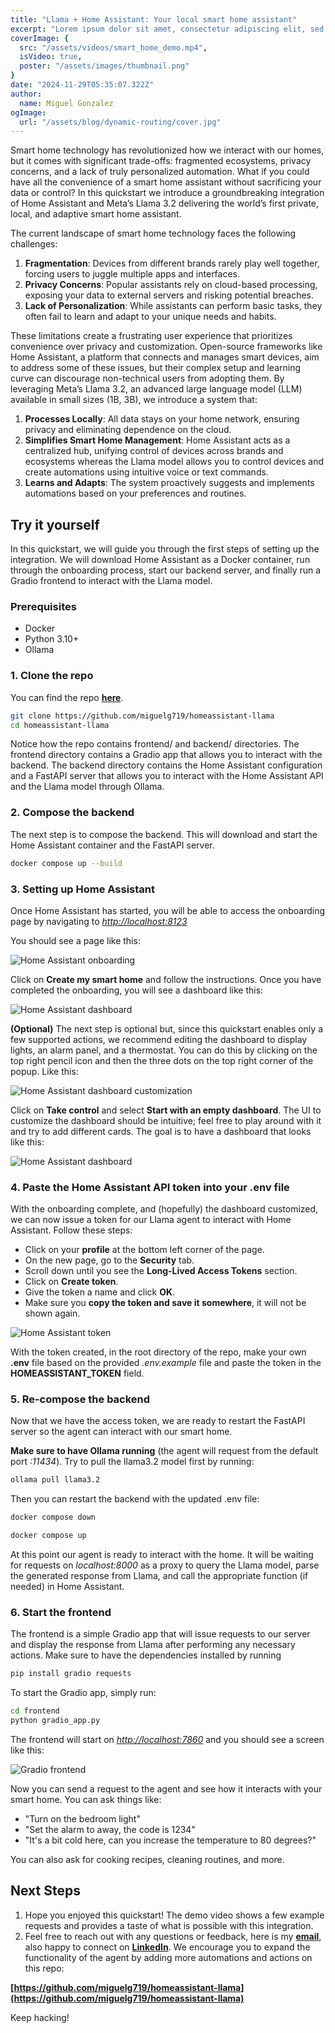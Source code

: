 ```yaml
---
title: "Llama + Home Assistant: Your local smart home assistant"
excerpt: "Lorem ipsum dolor sit amet, consectetur adipiscing elit, sed do eiusmod tempor incididunt ut labore et dolore magna aliqua. Praesent elementum facilisis leo vel fringilla est ullamcorper eget. At imperdiet dui accumsan sit amet nulla facilities morbi tempus."
coverImage: {
  src: "/assets/videos/smart_home_demo.mp4",
  isVideo: true,
  poster: "/assets/images/thumbnail.png"
}
date: "2024-11-29T05:35:07.322Z"
author:
  name: Miguel Gonzalez
ogImage:
  url: "/assets/blog/dynamic-routing/cover.jpg"
---
```


Smart home technology has revolutionized how we interact with our homes, but it comes with significant trade-offs: fragmented ecosystems, privacy concerns, and a lack of truly personalized automation. What if you could have all the convenience of a smart home assistant without sacrificing your data or control? In this quickstart we introduce a groundbreaking integration of Home Assistant and Meta’s Llama 3.2 delivering the world’s first private, local, and adaptive smart home assistant.

The current landscape of smart home technology faces the following challenges:

1. **Fragmentation**: Devices from different brands rarely play well together, forcing users to juggle multiple apps and interfaces.
2. **Privacy Concerns**: Popular assistants rely on cloud-based processing, exposing your data to external servers and risking potential breaches.
3. **Lack of Personalization**: While assistants can perform basic tasks, they often fail to learn and adapt to your unique needs and habits.

These limitations create a frustrating user experience that prioritizes convenience over privacy and customization. Open-source frameworks like Home Assistant, a platform that connects and manages smart devices, aim to address some of these issues, but their complex setup and learning curve can discourage non-technical users from adopting them. By leveraging Meta’s Llama 3.2, an advanced large language model (LLM) available in small sizes (1B, 3B), we introduce a system that:

1. **Processes Locally**: All data stays on your home network, ensuring privacy and eliminating dependence on the cloud.
2. **Simplifies Smart Home Management**: Home Assistant acts as a centralized hub, unifying control of devices across brands and ecosystems whereas the Llama model allows you to control devices and create automations using intuitive voice or text commands.
3. **Learns and Adapts**: The system proactively suggests and implements automations based on your preferences and routines.

## **Try it yourself**

In this quickstart, we will guide you through the first steps of setting up the integration. We will download Home Assistant as a Docker container, run through the onboarding process, start our backend server, and finally run a Gradio frontend to interact with the Llama model. 

### **Prerequisites**

  - Docker
  - Python 3.10+
  - Ollama


### **1. Clone the repo**

You can find the repo __[here](https://github.com/miguelg719/homeassistant-llama)__.

```bash
git clone https://github.com/miguelg719/homeassistant-llama
cd homeassistant-llama
```

Notice how the repo contains frontend/ and backend/ directories. The frontend directory contains a Gradio app that allows you to interact with the backend. The backend directory contains the Home Assistant configuration and a FastAPI server that allows you to interact with the Home Assistant API and the Llama model through Ollama.


### **2. Compose the backend**

The next step is to compose the backend. This will download and start the Home Assistant container and the FastAPI server. 

```bash
docker compose up --build
```

### **3. Setting up Home Assistant**

Once Home Assistant has started, you will be able to access the onboarding page by navigating to _[http://localhost:8123](http://localhost:8123)_

You should see a page like this:

![Home Assistant onboarding](/llama-homeassistant-blog/assets/images/ha_onboarding.png)

Click on **Create my smart home** and follow the instructions.
Once you have completed the onboarding, you will see a dashboard like this:

![Home Assistant dashboard](/llama-homeassistant-blog/assets/images/ha_dashboard.png)


__(Optional)__ The next step is optional but, since this quickstart enables only a few supported actions, we recommend editing the dashboard to display lights, an alarm panel, and a thermostat. You can do this by clicking on the top right pencil icon and then the three dots on the top right corner of the popup. Like this:

![Home Assistant dashboard customization](/llama-homeassistant-blog/assets/images/ha_dashboard_customization.png)

Click on **Take control** and select **Start with an empty dashboard**. The UI to customize the dashboard should be intuitive; feel free to play around with it and try to add different cards. The goal is to have a dashboard that looks like this:

![Home Assistant dashboard](/llama-homeassistant-blog/assets/images/ha_dashboard_final.png)

### **4. Paste the Home Assistant API token into your .env file**

With the onboarding complete, and (hopefully) the dashboard customized, we can now issue a token for our Llama agent to interact with Home Assistant. Follow these steps:

- Click on your **profile** at the bottom left corner of the page.
- On the new page, go to the **Security** tab.
- Scroll down until you see the **Long-Lived Access Tokens** section.
- Click on **Create token**.
- Give the token a name and click **OK**.
- Make sure you **copy the token and save it somewhere**, it will not be shown again. 

![Home Assistant token](/llama-homeassistant-blog/assets/images/ha_token.png)

With the token created, in the root directory of the repo, make your own **.env** file based on the provided _.env.example_ file and paste the token in the **HOMEASSISTANT_TOKEN** field.

### **5. Re-compose the backend**

Now that we have the access token, we are ready to restart the FastAPI server so the agent can interact with our smart home.

**Make sure to have Ollama running** (the agent will request from the default port _:11434_). Try to pull the llama3.2 model first by running:

```bash
ollama pull llama3.2
```

Then you can restart the backend with the updated .env file:

```bash
docker compose down 
``` 
```bash
docker compose up 
``` 

At this point our agent is ready to interact with the home. It will be waiting for requests on _localhost:8000_ as a proxy to query the Llama model, parse the generated response from Llama, and call the appropriate function (if needed) in Home Assistant. 

### **6. Start the frontend**

The frontend is a simple Gradio app that will issue requests to our server and display the response from Llama after performing any necessary actions. Make sure to have the dependencies installed by running

```bash
pip install gradio requests
```

To start the Gradio app, simply run:

```bash
cd frontend
python gradio_app.py
```

The frontend will start on  _[http://localhost:7860](http://localhost:7860)_ and you should see a screen like this:

![Gradio frontend](/llama-homeassistant-blog/assets/images/gradio.png)

Now you can send a request to the agent and see how it interacts with your smart home. You can ask things like:

- "Turn on the bedroom light"
- "Set the alarm to away, the code is 1234"
- "It's a bit cold here, can you increase the temperature to 80 degrees?"

You can also ask for cooking recipes, cleaning routines, and more.

## **Next Steps**

1. Hope you enjoyed this quickstart! The demo video shows a few example requests and provides a taste of what is possible with this integration. 
2. Feel free to reach out with any questions or feedback, here is my **[email](mailto:miguelg71921@gmail.com)**, also happy to connect on **[LinkedIn](https://www.linkedin.com/in/gonzalezfernandezmiguel/)**. We encourage you to expand the functionality of the agent by adding more automations and actions on this repo:

**[https://github.com/miguelg719/homeassistant-llama](https://github.com/miguelg719/homeassistant-llama)**

Keep hacking!

<!-- 
## Key Features and Use Cases

### 1. Dynamic Automation
Combine multiple actions into a single command. For example:
- Say, “Set movie mode,” and the system dims the lights, closes the blinds, and turns on your TV.

### 2. Energy Efficiency
Automatically adjust the thermostat based on weather forecasts and occupancy, helping you save energy and reduce costs.

### 3. Home Security
Respond to commands like, “Check all doors,” by summarizing the lock status and alerting you to anomalies.

### 4. Family Routines
Simplify daily life with routines like “morning prep” that turn on lights, start the coffee maker, and play the news.

### 5. Accessibility Support
Enable hands-free control for individuals with disabilities through natural language interactions. -->